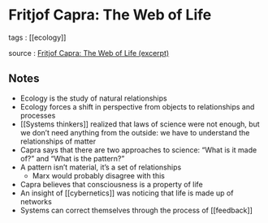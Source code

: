 # Fritjof Capra: The Web of Life

tags
: [[ecology]]

source
: [Fritjof Capra: The Web of Life (excerpt)](https://www.youtube.com/watch?v=TLiRXM2oZ_U)


## Notes

-   Ecology is the study of natural relationships
-   Ecology forces a shift in perspective from objects to relationships and processes
-   [[Systems thinkers]] realized that laws of science were not enough, but we don&rsquo;t need anything from the outside: we have to understand the relationships of matter
-   Capra says that there are two approaches to science: &ldquo;What is it made of?&rdquo; and &ldquo;What is the pattern?&rdquo;
-   A pattern isn&rsquo;t material, it&rsquo;s a set of relationships
    -   Marx would probably disagree with this
-   Capra believes that consciousness is a property of life
-   An insight of [[cybernetics]] was noticing that life is made up of networks
-   Systems can correct themselves through the process of [[feedback]]

